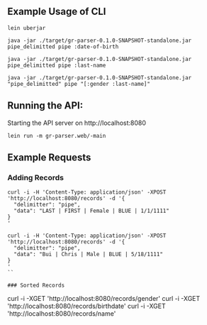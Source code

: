 ## Example Usage of CLI

```
lein uberjar

java -jar ./target/gr-parser-0.1.0-SNAPSHOT-standalone.jar pipe_delimitted pipe :date-of-birth

java -jar ./target/gr-parser-0.1.0-SNAPSHOT-standalone.jar pipe_delimitted pipe :last-name

java -jar ./target/gr-parser-0.1.0-SNAPSHOT-standalone.jar "pipe_delimitted" pipe "[:gender :last-name]"
```

## Running the API:

Starting the API server on http://localhost:8080

```
lein run -m gr-parser.web/-main
```

## Example Requests

### Adding Records
```
curl -i -H 'Content-Type: application/json' -XPOST 'http://localhost:8080/records' -d '{
  "delimitter": "pipe",
  "data": "LAST | FIRST | Female | BLUE | 1/1/1111"
}
'

curl -i -H 'Content-Type: application/json' -XPOST 'http://localhost:8080/records' -d '{
  "delimitter": "pipe",
  "data": "Bui | Chris | Male | BLUE | 5/18/1111"
}
'
``

### Sorted Records
```
curl -i  -XGET 'http://localhost:8080/records/gender'
curl -i  -XGET 'http://localhost:8080/records/birthdate'
curl -i  -XGET 'http://localhost:8080/records/name'
```
